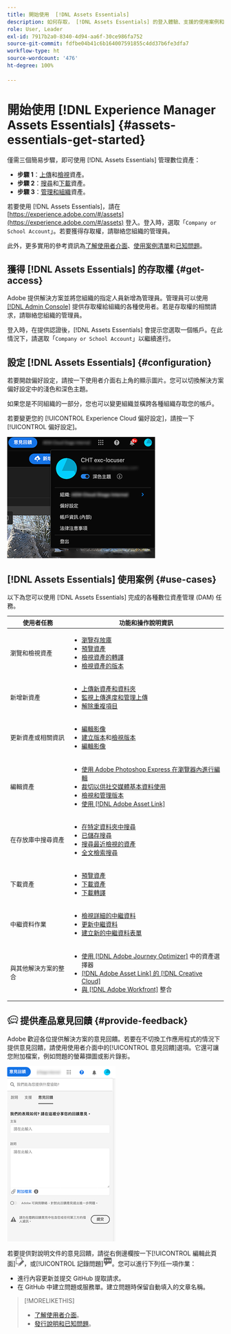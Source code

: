 ```yaml
---
title: 開始使用  [!DNL Assets Essentials]
description: 如何存取， [!DNL Assets Essentials] 的登入體驗、支援的使用案例和已知問題
role: User, Leader
exl-id: 7917b2a0-8340-4d94-aa6f-30ce986fa752
source-git-commit: fdfbe04b41c6b164007591855c4dd37b6fe3dfa7
workflow-type: ht
source-wordcount: '476'
ht-degree: 100%

---
```


# 開始使用 [!DNL Experience Manager Assets Essentials] {#assets-essentials-get-started}

<!-- TBD: Make links for these steps. -->

僅需三個簡易步驟，即可使用 [!DNL Assets Essentials] 管理數位資產：

* **步驟 1**：[上傳](/help/add-delete.md)和[檢視](/help/navigate-view.md)資產。
* **步驟 2**：[搜尋](/help/search.md)和[下載](/help/manage-organize.md#download)資產。
* **步驟 3**：[管理和組織](/help/manage-organize.md)資產。

若要使用 [!DNL Assets Essentials]，請在 [https://experience.adobe.com/#/assets](https://experience.adobe.com/#/assets) 登入。登入時，選取「`Company or School Account`」。若要獲得存取權，請聯絡您組織的管理員。

此外，更多實用的參考資訊為[了解使用者介面](/help/navigate-view.md)、[使用案例清單](#use-cases)<!-- TBD: [supported file types](/help/supported-file-formats.md), -->和[已知問題](/help/release-notes.md#known-issues)。

## 獲得 [!DNL Assets Essentials] 的存取權 {#get-access}

Adobe 提供解決方案並將您組織的指定人員新增為管理員。管理員可以使用 [[!DNL Admin Console]](https://helpx.adobe.com/tw/enterprise/using/admin-console.html) 提供存取權給組織的各種使用者。若是存取權的相關請求，請聯絡您組織的管理員。

登入時，在提供認證後，[!DNL Assets Essentials] 會提示您選取一個帳戶。在此情況下，請選取「`Company or School Account`」以繼續進行。

## 設定 [!DNL Assets Essentials] {#configuration}

若要開啟偏好設定，請按一下使用者介面右上角的顯示圖片。您可以切換解決方案偏好設定中的淺色和深色主題。

如果您是不同組織的一部分，您也可以變更組織並橫跨各種組織存取您的帳戶。

若要變更您的 [!UICONTROL Experience Cloud 偏好設定]，請按一下[!UICONTROL 偏好設定]。

![切換深色和淺色主題的偏好設定](assets/theme-change.png)

## [!DNL Assets Essentials] 使用案例 {#use-cases}

以下為您可以使用 [!DNL Assets Essentials] 完成的各種數位資產管理 (DAM) 任務。

| 使用者任務 | 功能和操作說明資訊 |
|-----|------|
| 瀏覽和檢視資產 | <ul> <li>[瀏覽存放庫](/help/navigate-view.md#view-assets-and-details) </li> <li> [預覽資產](/help/navigate-view.md#preview-assets) <li> [檢視資產的轉譯](/help/add-delete.md#renditions) </li> <li>[檢視資產的版本](/help/manage-organize.md#view-versions)</li></ul> |
| 新增新資產 | <ul> <li>[上傳新資產和資料夾](/help/add-delete.md#add-assets)</li> <li>[監視上傳進度和管理上傳](/help/add-delete.md#upload-progress)</li> <li>[解除重複項目](/help/add-delete.md#resolve-upload-fails)</li> </ul> |
| 更新資產或相關資訊 | <ul> <li>[編輯影像](/help/edit-images.md)</li> <li>[建立版本](/help/manage-organize.md#create-versions)和[檢視版本](/help/manage-organize.md#view-versions)</li> <li>[編輯影像](/help/edit-images.md)</li> </ul> |
| 編輯資產 | <ul> <li>[使用 Adobe Photoshop Express 在瀏覽器內進行編輯](/help/edit-images.md)</li> <li>[裁切以供社交媒體基本資料使用](/help/edit-images.md#crop-straighten-images)</li> <li>[檢視和管理版本](/help/manage-organize.md#view-versions)</li> <li>[使用 [!DNL Adobe Asset Link]](/help/integration.md#integrations)</ul></ul> |
| 在存放庫中搜尋資產 | <ul> <li>[在特定資料夾中搜尋](/help/search.md#refine-search-results)</li> <li>[已儲存搜尋](/help/search.md#saved-search)</li> <li>[搜尋最近檢視的資產](/help/search.md)</li> <li>[全文檢索搜尋](/help/search.md) |
| 下載資產 | <ul> <li> [預覽資產](/help/navigate-view.md#preview-assets) </li> <li> [下載資產](/help/manage-organize.md#download) <li> [下載轉譯](/help/add-delete.md#renditions) </li></ul> |
| 中繼資料作業 | <ul> <li>[檢視詳細的中繼資料](/help/metadata.md) </li> <li> [更新中繼資料](/help/metadata.md#update-metadata)</li> <li> [建立新的中繼資料表單](/help/metadata.md#metadata-forms) </li> </ul> |
| 與其他解決方案的整合 | <ul> <li>[使用  [!DNL Adobe Journey Optimizer]](/help/integration.md) 中的資產選擇器</li> <li>[[!DNL Adobe Asset Link] 的 [!DNL Creative Cloud]](/help/integration.md)</li> <li>[ 與  [!DNL Adobe Workfront]](/help/integration.md) 整合</li> </ul> |

<!--TBD: Merge the below rows in the table when the use cases are documented/available.

| How do I delete assets? | <ul> <li>[Delete assets](/help/manage-organize.md)</li> <li>Recover deleted assets</li> <li>Permanently delete assets</li> </ul> |
| How do I share assets or find shared assets? | <ul> <li>Shared by me</li> <li>Shared with me</li> <li>Share for comments and review</li> <li>Unshare assets</li> </ul> |
| How do I collaborate with others and get my assets reviewed | <ul> <li>Share for review</li> <li>Provide comments. Resolve and filter comments</li> <li>Annotations on images</li> <li>Assign tasks to specific users and prioritize</li> </ul> |

-->

## ![意見回饋圖示](assets/do-not-localize/feedback-icon.png) 提供產品意見回饋 {#provide-feedback}

Adobe 歡迎各位提供解決方案的意見回饋。若要在不切換工作應用程式的情況下提供意見回饋，請使用使用者介面中的[!UICONTROL 意見回饋]選項。它還可讓您附加檔案，例如問題的螢幕擷圖或影片錄影。

![介面中的意見回饋選項](assets/feedback-panel.png)

若要提供對說明文件的意見回饋，請從右側邊欄按一下[!UICONTROL 編輯此頁面]![以編輯頁面](assets/do-not-localize/edit-page.png)，或[!UICONTROL 記錄問題]![以建立 GitHub 問題](assets/do-not-localize/github-issue.png)。您可以進行下列任一項作業：

* 進行內容更新並提交 GitHub 提取請求。
* 在 GitHub 中建立問題或服務單。建立問題時保留自動填入的文章名稱。

>[!MORELIKETHIS]
>
>* [了解使用者介面](/help/navigate-view.md)。
>* [發行說明和已知問題](/help/release-notes.md)。


<!-- TBD: 
>* [Supported file types](/help/supported-file-formats.md).
-->
